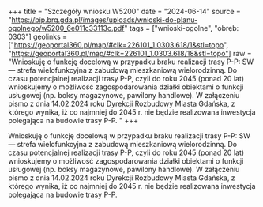 +++
title = "Szczegóły wniosku W5200"
date = "2024-06-14"
source = "https://bip.brg.gda.pl/images/uploads/wnioski-do-planu-ogolnego/w5200_6e011c33113c.pdf"
tags = ["wnioski-ogolne", "obręb: 0303"]
geolinks = ["https://geoportal360.pl/map/#clk=226101_1.0303.618/1&stl=topo", "https://geoportal360.pl/map/#clk=226101_1.0303.618/18&stl=topo"]
raw = "Wnioskuję o funkcję docelową w przypadku braku realizacji trasy P-P: SW — strefa wielofunkcyjna z zabudową mieszkaniową wielorodzinną. Do czasu potencjalnej realizacji trasy P-P, czyli do roku 2045 (ponad 20 lat) wnioskujemy o możliwość zagospodarowania działki obiektami o funkcji usługowej (np. boksy magazynowe, pawilony handlowe). W załączeniu pismo z dnia 14.02.2024 roku Dyrekcji Rozbudowy Miasta Gdańska, z którego wynika, iż co najmniej do 2045 r. nie będzie realizowana inwestycja polegająca na budowie trasy P-P. "
+++

Wnioskuję o funkcję docelową w przypadku braku realizacji trasy P-P: SW — strefa wielofunkcyjna
z zabudową mieszkaniową wielorodzinną.
Do czasu potencjalnej realizacji trasy P-P, czyli do roku 2045 (ponad 20 lat) wnioskujemy o możliwość
zagospodarowania działki obiektami o funkcji usługowej (np. boksy magazynowe, pawilony
handlowe).
W załączeniu pismo z dnia 14.02.2024 roku Dyrekcji Rozbudowy Miasta Gdańska, z którego wynika, iż
co najmniej do 2045 r. nie będzie realizowana inwestycja polegająca na budowie trasy P-P.



